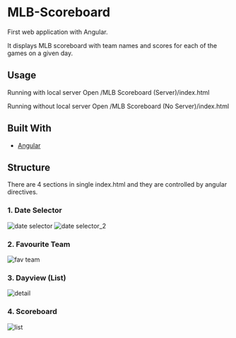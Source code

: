 # MLB-Scoreboard
First web application with Angular.  

It displays MLB scoreboard with team names and scores for each of the games on a given day.

Usage
-----
Running with local server
Open /MLB Scoreboard (Server)/index.html

Running without local server
Open /MLB Scoreboard (No Server)/index.html

## Built With

* [Angular](https://angularjs.org/)


## Structure
There are 4 sections in single index.html and they are controlled by angular directives.

### 1. Date Selector 
![date selector](https://cloud.githubusercontent.com/assets/19979045/19325565/bf167b2e-9094-11e6-93bd-4204807434de.png)
![date selector_2](https://cloud.githubusercontent.com/assets/19979045/19325592/e361cede-9094-11e6-8937-04a958981a8e.png)
### 2. Favourite Team
![fav team](https://cloud.githubusercontent.com/assets/19979045/19325595/e373b8b0-9094-11e6-9745-83aa0c6e5471.png)
### 3. Dayview (List)
![detail](https://cloud.githubusercontent.com/assets/19979045/19325594/e3720e2a-9094-11e6-9178-128a992db3eb.png)
### 4. Scoreboard
![list](https://cloud.githubusercontent.com/assets/19979045/19325593/e370c54c-9094-11e6-80a4-9361b2fe2991.png)

